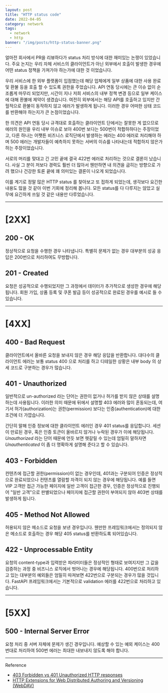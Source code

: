 ```yaml
---
layout: post
title: "HTTP status code"
date: 2022-04-05
category: network
tags:
  - network
  - http
banner: "/img/posts/http-status-banner.png"
---
```


얼마전 회사에서 PR을 리뷰하다가 status 처리 방식에 대한 재미있는 논쟁이 있었습니다.
주요 논지는 우리 자체 서비스의 클라이언트가 아닌 외부에서 호출이 발생한 경우에 어떤 status 정책을 가져가야 하는가에 대한 것 이었습니다.

우리 서비스에 한 외부 플랫폼이 입점했는데 해당 업체에게 일부 상품에 대한 사용 완료 및 환불 등을 호출 할 수 있도록 권한을 주었습니다.
API 연동 당시에는 큰 이슈 없이 순조롭게 마무리 되었지만, 시간이 지나 저희 서비스의 내부 정책 변경 등으로 일부 케이스에 대해 환불에 제약이 생겼습니다.
여전히 외부에서는 해당 API를 호출하고 있지만 간헐적으로 환불이 동작하지 않고 에러가 발생하게 됩니다.
이러한 경우 어떠한 상태 코드를 반환해야 하는지가 큰 논점이었습니다.

한 의견은 API 연동 당시 규격대로 호출하는 클라이언트 단에서는 잘못한 게 없으므로 에러의 원인을 우리 내부 이슈로 보아 400번 보다는 500번이 적합하하다는 주장이었고,
다른 하나는 어쨋튼 비즈니스 로직단에서 발생하는 에러는 400 에러로 처리해야 하며 500 에러는 개발자들이 예측하지 못하는 서버의 이슈를 나타내는데 적합하지 않은가 하는 주장이었습니다.

서로의 머리를 맞대고 긴 고민 끝에 결국 422번 에러로 처리하는 것으로 결론이 났습니다.
사실 그 분이 저보다 경력도 훨씬 더 많아서 웬만하면 내 의견을 굽히는 방향으로 가려 했으나 건강한 토론 끝에 꽤 의미있는 결론이 나오게 되었습니다.

이를 계기로 정말 많은 HTTP status 를 찾아보고 또 접하게 되었는데, 생각보다 요긴한 내용도 많을 것 같아 이번 기회에 정리해 봅니다.
모든 status를 다 다루지는 않았고 실무에 요긴하게 쓰일 것 같은 내용만 다루었습니다.

---

# [2XX]

## 200 - OK

정상적으로 요청을 수행한 경우 나타냅니다. 특별히 문제가 없는 경우 대부분의 성공 응답은 200번으로 처리하여도 무방합니다.

## 201 - Created

요청은 성공적으로 수행되었지만 그 과정에서 데이터가 추가적으로 생성한 경우에 해당됩니다.
회원 가입, 상품 등록 및 쿠폰 발급 등이 성공적으로 완료된 경우를 예시로 들 수 있습니다.

--- 

# [4XX]

## 400 - Bad Request

클라이언트에서 올바른 요청을 보내지 않은 경우 해당 응답을 반환합니다.
대다수의 클라이언트 에러는 보통 status 400 으로 처리를 하고 디테일한 상황은 내부 body 의 상세 코드로 구분하는 경우가 많습니다.

## 401 - Unauthorized

일반적으로 un-authorized 라는 단어는 권한이 없거나 허가를 받지 않은 상태를 설명하는데 사용됩니다.
이러한 의미 때문에 뒤에서 설명할 403 에러와 많이 혼동되는데, 여기서 허가(authorization)는 권한(permission) 보다는 인증(authentication)에 대한 조건에 더 가깝습니다.

간단히 말해 인증 정보에 대한 클라이언트 에러인 경우 401 status를 응답합니다.
세션이 만료된 경우, 혹은 인증 토큰이 올바르지 않거나 누락된 경우가 이에 해당됩니다.
_Unauthorized_ 라는 단어 때문에 언듯 보면 헷갈릴 수 있는데 엄밀히 말하자면 _Unauthenticated_ 이 좀 더 명확하게 설명해 준다고 할 수 있습니다.

## 403 - Forbidden

컨텐츠에 접근할 권한(permission)이 없는 경우인데, 401과는 구분되어 인증은 정상적으로 완료되었으나 컨텐츠를 열람할 자격이 되지 않는 경우에 해당됩니다.
예를 들면 VIP 고객만 접근 가능한 페이지에 일반 고객이 접근한 경우, 인증은 정상적으로 진행되어 "일반 고객"으로 판별되었으나 페이지에 접근할 권한이 부여되지 않아 403번 상태를 발생하게 됩니다.

## 405 - Method Not Allowed

허용되지 않은 메소드로 요청을 보낸 경우입니다.
웬만한 프레임워크에서는 정의되지 않은 메소드로 호출하는 경우 해당 405 status를 반환하도록 되어있습니다.

## 422 - Unprocessable Entity

요청의 content-type과 입력받은 파라미터들은 정상적인 형태로 보여지지만 그 값을 검증하는 과정 중 비즈니스 로직에서 벗어나는 경우에 해당됩니다.
400번으로 처리하고 있는 대부분의 예외들은 엄밀히 따져보면 422번으로 구분되는 경우가 많을 것입니다.
FastAPI 프레임워크에서는 기본적으로 validation 에러를 422번으로 처리하고 있습니다.

---

# [5XX]

## 500 - Internal Server Error

요청 처리 중 서버 자체에 문제가 생긴 경우입니다. 예상할 수 있는 예외 케이스는 400번대로 처리하여 500번 에러는 최대한 내보내지 않도록 해야 합니다.

---

Reference

- [403 Forbidden vs 401 Unauthorized HTTP responses](https://stackoverflow.com/questions/3297048/403-forbidden-vs-401-unauthorized-http-responses)
- [HTTP Extensions for Web Distributed Authoring and Versioning (WebDAV)](https://greenbytes.de/tech/webdav/rfc4918.html#rfc.section.11.2)
